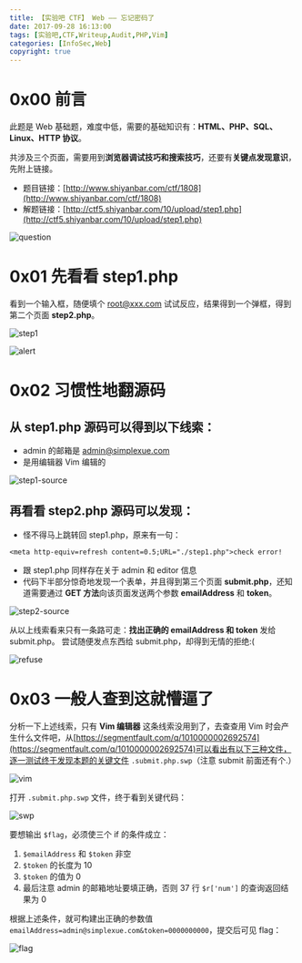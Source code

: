 ```yaml
---
title: 【实验吧 CTF】 Web —— 忘记密码了
date: 2017-09-28 16:13:00
tags: [实验吧,CTF,Writeup,Audit,PHP,Vim]
categories: [InfoSec,Web]
copyright: true
---
```


# 0x00 前言

此题是 Web 基础题，难度中低，需要的基础知识有：**HTML、PHP、SQL、Linux、HTTP 协议**。

共涉及三个页面，需要用到**浏览器调试技巧和搜索技巧**，还要有**关键点发现意识**，先附上链接。

- 题目链接：[http://www.shiyanbar.com/ctf/1808](http://www.shiyanbar.com/ctf/1808)
- 解题链接：[http://ctf5.shiyanbar.com/10/upload/step1.php](http://ctf5.shiyanbar.com/10/upload/step1.php)

<!-- more -->

![question](https://blog-1255335783.cos.ap-guangzhou.myqcloud.com/shiyanbar-ctf-web-forgotten-password/question.jpg)

# 0x01 先看看 step1.php

看到一个输入框，随便填个 root@xxx.com 试试反应，结果得到一个弹框，得到第二个页面 **step2.php**。

![step1](https://blog-1255335783.cos.ap-guangzhou.myqcloud.com/shiyanbar-ctf-web-forgotten-password/step1.jpg)

![alert](https://blog-1255335783.cos.ap-guangzhou.myqcloud.com/shiyanbar-ctf-web-forgotten-password/alert.jpg)

# 0x02 习惯性地翻源码

## 从 step1.php 源码可以得到以下线索：

- admin 的邮箱是 admin@simplexue.com
- 是用编辑器 Vim 编辑的

![step1-source](https://blog-1255335783.cos.ap-guangzhou.myqcloud.com/shiyanbar-ctf-web-forgotten-password/step1-source.jpg)

## 再看看 step2.php 源码可以发现：

- 怪不得马上跳转回 step1.php，原来有一句：
```
<meta http-equiv=refresh content=0.5;URL="./step1.php">check error!
```
- 跟 step1.php 同样存在关于 admin 和 editor 信息
- 代码下半部分惊奇地发现一个表单，并且得到第三个页面 **submit.php**，还知道需要通过 **GET 方法**向该页面发送两个参数 **emailAddress** 和 **token**。

![step2-source](https://blog-1255335783.cos.ap-guangzhou.myqcloud.com/shiyanbar-ctf-web-forgotten-password/step2-source.jpg)

从以上线索看来只有一条路可走：**找出正确的 emailAddress 和 token** 发给 submit.php。
尝试随便发点东西给 submit.php，却得到无情的拒绝:(

![refuse](https://blog-1255335783.cos.ap-guangzhou.myqcloud.com/shiyanbar-ctf-web-forgotten-password/refuse.jpg)

# 0x03 一般人查到这就懵逼了

分析一下上述线索，只有 **Vim 编辑器** 这条线索没用到了，去查查用 Vim 时会产生什么文件吧，从[https://segmentfault.com/q/1010000002692574](https://segmentfault.com/q/1010000002692574)可以看出有以下三种文件，逐一测试终于发现本题的关键文件 `.submit.php.swp`（注意 submit 前面还有个.）

![vim](https://blog-1255335783.cos.ap-guangzhou.myqcloud.com/shiyanbar-ctf-web-forgotten-password/vim.jpg)

打开 `.submit.php.swp` 文件，终于看到关键代码：

![swp](https://blog-1255335783.cos.ap-guangzhou.myqcloud.com/shiyanbar-ctf-web-forgotten-password/swp.jpg)

要想输出 `$flag`，必须使三个 if 的条件成立：
1. `$emailAddress` 和 `$token` 非空
2. `$token` 的长度为 10
3. `$token` 的值为 0
4. 最后注意 admin 的邮箱地址要填正确，否则 37 行 `$r['num']` 的查询返回结果为 0

根据上述条件，就可构建出正确的参数值 `emailAddress=admin@simplexue.com&token=0000000000`，提交后可见 flag：

![flag](https://blog-1255335783.cos.ap-guangzhou.myqcloud.com/shiyanbar-ctf-web-forgotten-password/flag.jpg)